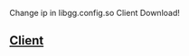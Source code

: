 Change ip in libgg.config.so
Client Download!
## [Client](https://drive.google.com/file/d/18QW4cbuYKb-m0Zj-nd0O2iCLwUCvSkS1/view?usp=drivesdk)
